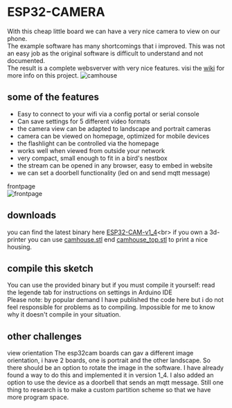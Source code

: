 # ESP32-CAMERA
With this cheap little board we can have a very nice camera to view on our phone. <br> 
The example software has many shortcomings that i improved. This was not an easy job as the original software is difficult to understand and not documented.<br>The result is a complete websverver with very nice features. visi the [wiki](https://github.com/patience4711/ESP32-CAMERA/wiki) for more info on this project.
![camhouse](https://github.com/patience4711/ESP32-CAMERA/assets/12282915/22a264fe-db46-47ee-ad5b-8151959807ca)

## some of the features
- Easy to connect to your wifi via a config portal or serial console
- Can save settings for 5 different video formats
- the camera view can be adapted to landscape and portrait cameras
- camera can be viewed on homepage, optimized for mobile devices
- the flashlight can be controlled via the homepage
- works well when viewed from outside your network
- very compact, small enough to fit in a bird's nestbox
- the stream can be opened in any browser, easy to embed in website
- we can set a doorbell functionality (led on and send mqtt message)

frontpage<br>
![frontpage](https://github.com/patience4711/ESP32-CAMERA/assets/12282915/c96e1cb3-6924-4acb-8fa0-94ae172bee7d)
   
## downloads
you can find the latest binary here [ESP32-CAM-v1_4]([https://github.com/patience4711/ESP32-CAMERA/blob/main/ESP32-CAM_v1_3.ino.esp32.bin](https://github.com/patience4711/ESP32-CAMERA/blob/main/ESP32-CAM_v1_4-exp.ino.esp32.bin))<br>
if you own a 3d-printer you can use [camhouse.stl](https://github.com/patience4711/ESP32-CAMERA/blob/main/camhouse.stl) end [camhouse_top.stl](https://github.com/patience4711/ESP32-CAMERA/blob/main/camhouse_TOP.stl) to print a nice housing.

## compile this sketch
You can use the provided binary but if you must compile it yourself: read the legende tab for instructions on settings in Arduino IDE
<br>Please note: by popular demand I have published the code here but i do not feel responsible for problems as to compiling. Impossible for me to know why it doesn't compile in your situation.

## other challenges
view orientation
The esp32cam boards can gav a different image orientation, i have 2 boards, one is portrait and the other landscape. So there should be an option to rotate the image in the software. I have already found a way to do this and implemented it in version 1_4.
I also added an option to use the device as a doorbell that sends an mqtt message. 
Still one thing to research is to make a custom partition scheme so that we have more program space.
